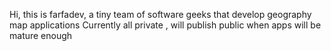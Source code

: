 
Hi, this is farfadev, a tiny team of software geeks that develop geography map applications
Currently all private , will publish public when apps will be mature enough
